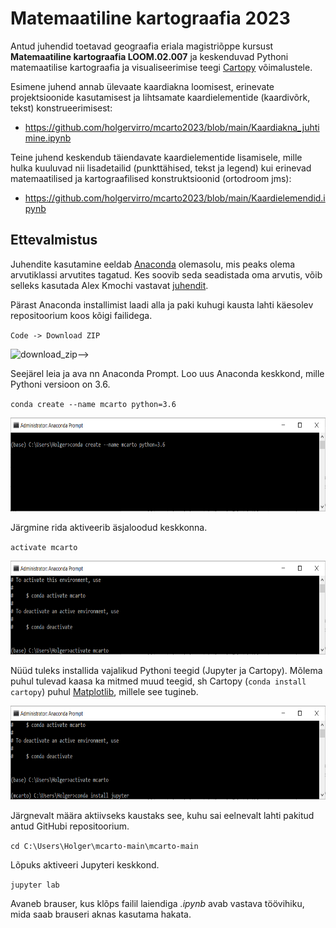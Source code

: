 # Matemaatiline kartograafia 2023
Antud juhendid toetavad geograafia eriala magistriõppe kursust <b>Matemaatiline kartograafia LOOM.02.007</b> ja keskenduvad Pythoni matemaatilise kartograafia ja visualiseerimise teegi [Cartopy](https://scitools.org.uk/cartopy/docs/latest/) võimalustele.

Esimene juhend annab ülevaate kaardiakna loomisest, erinevate projektsioonide kasutamisest ja lihtsamate kaardielementide (kaardivõrk, tekst) konstrueerimisest:
* https://github.com/holgervirro/mcarto2023/blob/main/Kaardiakna_juhtimine.ipynb

Teine juhend keskendub täiendavate kaardielementide lisamisele, mille hulka kuuluvad nii lisadetailid (punkttähised, tekst ja legend) kui erinevad matemaatilised ja kartograafilised konstruktsioonid (ortodroom jms):
* https://github.com/holgervirro/mcarto2023/blob/main/Kaardielemendid.ipynb

## Ettevalmistus
Juhendite kasutamine eeldab [Anaconda](https://conda.io/en/main/miniconda.html) olemasolu, mis peaks olema arvutiklassi arvutites tagatud. Kes soovib seda seadistada oma arvutis, võib selleks kasutada Alex Kmochi vastavat [juhendit](https://kodu.ut.ee/~kmoch/geopython2020/L0/Installing_Miniconda_GIS.html).

Pärast Anaconda installimist laadi alla ja paki kuhugi kausta lahti käesolev repositoorium koos kõigi failidega.

`Code -> Download ZIP`

![download_zip](https://github.com/holgervirro/mcarto2023/blob/main/img/download_zip.PNG)-->

Seejärel leia ja ava nn Anaconda Prompt. Loo uus Anaconda keskkond, mille Pythoni versioon on 3.6.

`conda create --name mcarto python=3.6`

<img src="https://raw.githubusercontent.com/hvirro/mcarto/main/img/create_env.PNG" height="150">

Järgmine rida aktiveerib äsjaloodud keskkonna.

`activate mcarto`

<img src="https://raw.githubusercontent.com/hvirro/mcarto/main/img/activate_env.PNG" height="150">

Nüüd tuleks installida vajalikud Pythoni teegid (Jupyter ja Cartopy). Mõlema puhul tulevad kaasa ka mitmed muud teegid, sh Cartopy (`conda install cartopy`) puhul [Matplotlib](https://matplotlib.org/), millele see tugineb.

<img src="https://raw.githubusercontent.com/hvirro/mcarto/main/img/conda_install.PNG" height="150">

Järgnevalt määra aktiivseks kaustaks see, kuhu sai eelnevalt lahti pakitud antud GitHubi repositoorium.

`cd C:\Users\Holger\mcarto-main\mcarto-main`

Lõpuks aktiveeri Jupyteri keskkond.

`jupyter lab`

Avaneb brauser, kus klõps failil laiendiga *.ipynb* avab vastava töövihiku, mida saab brauseri aknas kasutama hakata.

